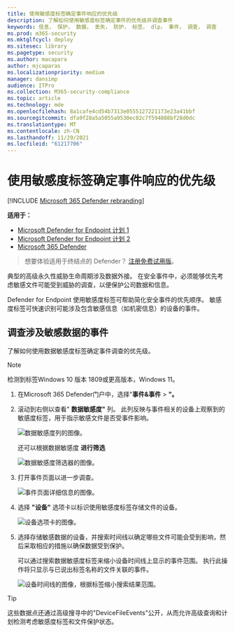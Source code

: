```yaml
---
title: 使用敏感度标签确定事件响应的优先级
description: 了解如何使用敏感度标签确定事件的优先级并调查事件
keywords: 信息， 保护， 数据， 丢失， 防护， 标签， dlp， 事件， 调查， 调查
ms.prod: m365-security
ms.mktglfcycl: deploy
ms.sitesec: library
ms.pagetype: security
ms.author: macapara
author: mjcaparas
ms.localizationpriority: medium
manager: dansimp
audience: ITPro
ms.collection: M365-security-compliance
ms.topic: article
ms.technology: mde
ms.openlocfilehash: 8a1cafe4cd54b7313e0555127221173e23a41bbf
ms.sourcegitcommit: dfa9f28a5a5055a9530ec82c7f594808bf28d0dc
ms.translationtype: MT
ms.contentlocale: zh-CN
ms.lasthandoff: 11/29/2021
ms.locfileid: "61217706"
---
```

# <a name="use-sensitivity-labels-to-prioritize-incident-response"></a>使用敏感度标签确定事件响应的优先级

[!INCLUDE [Microsoft 365 Defender rebranding](../../includes/microsoft-defender.md)]

**适用于：**
- [Microsoft Defender for Endpoint 计划 1](https://go.microsoft.com/fwlink/p/?linkid=2154037)
- [Microsoft Defender for Endpoint 计划 2](https://go.microsoft.com/fwlink/p/?linkid=2154037)
- [Microsoft 365 Defender](https://go.microsoft.com/fwlink/?linkid=2118804)

> 想要体验适用于终结点的 Defender？ [注册免费试用版](https://signup.microsoft.com/create-account/signup?products=7f379fee-c4f9-4278-b0a1-e4c8c2fcdf7e&ru=https://aka.ms/MDEp2OpenTrial?ocid=docs-wdatp-exposedapis-abovefoldlink)。

典型的高级永久性威胁生命周期涉及数据外接。 在安全事件中，必须能够优先考虑敏感文件可能受到威胁的调查，以便保护公司数据和信息。

Defender for Endpoint 使用敏感度标签可帮助简化安全事件的优先顺序。 敏感度标签可快速识别可能涉及包含敏感信息（如机密信息）的设备的事件。

## <a name="investigate-incidents-that-involve-sensitive-data"></a>调查涉及敏感数据的事件

了解如何使用数据敏感度标签确定事件调查的优先级。

> [!NOTE]
> 检测到标签Windows 10 版本 1809或更高版本，Windows 11。

1. 在Microsoft 365 Defender门户中，选择"**事件&事件** \> **"。**

2. 滚动到右侧以查看" **数据敏感度"** 列。 此列反映与事件相关的设备上观察到的敏感度标签，用于指示敏感文件是否受事件影响。

    ![数据敏感度列的图像。](images/data-sensitivity-column.png)

    还可以根据数据敏感度 **进行筛选**

    ![数据敏感度筛选器的图像。](images/data-sensitivity-filter.png)

3. 打开事件页面以进一步调查。

    ![事件页面详细信息的图像。](images/incident-page.png)

4. 选择 **"设备"** 选项卡以标识使用敏感度标签存储文件的设备。

    ![设备选项卡的图像。](images/investigate-devices-tab.png)

5. 选择存储敏感数据的设备，并搜索时间线以确定哪些文件可能会受到影响，然后采取相应的措施以确保数据受到保护。

   可以通过搜索数据敏感度标签来缩小设备时间线上显示的事件范围。 执行此操作将只显示与已说出标签名称的文件关联的事件。

    ![设备时间线的图像，根据标签缩小搜索结果范围。](images/machine-timeline-labels.png)

> [!TIP]
> 这些数据点还通过高级搜寻中的"DeviceFileEvents"公开，从而允许高级查询和计划检测考虑敏感度标签和文件保护状态。
